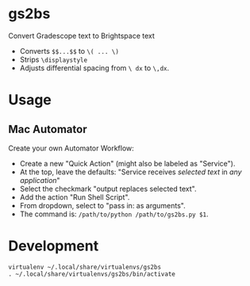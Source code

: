 # gs2bs

Convert Gradescope text to Brightspace text

* Converts `$$...$$` to `\( ... \)`
* Strips `\displaystyle`
* Adjusts differential spacing from `\ dx` to `\,dx`.

# Usage

## Mac Automator

Create your own Automator Workflow:

* Create a new "Quick Action" (might also be labeled as "Service").
* At the top, leave the defaults: "Service receives *selected text* in *any application*"
* Select the checkmark "output replaces selected text".
* Add the action "Run Shell Script".
* From dropdown, select to "pass in: as arguments".
* The command is: `/path/to/python /path/to/gs2bs.py $1`. 


# Development

    virtualenv ~/.local/share/virtualenvs/gs2bs
    . ~/.local/share/virtualenvs/gs2bs/bin/activate

